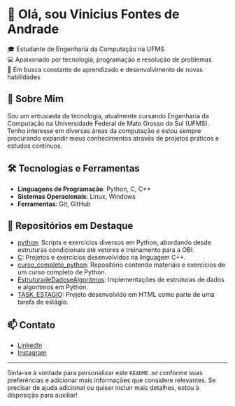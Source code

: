 

# 👋 Olá, sou Vinicius Fontes de Andrade

🎓 Estudante de Engenharia da Computação na UFMS  
💻 Apaixonado por tecnologia, programação e resolução de problemas  
🚀 Em busca constante de aprendizado e desenvolvimento de novas habilidades

## 🧠 Sobre Mim

Sou um entusiasta da tecnologia, atualmente cursando Engenharia da Computação na Universidade Federal de Mato Grosso do Sul (UFMS). Tenho interesse em diversas áreas da computação e estou sempre procurando expandir meus conhecimentos através de projetos práticos e estudos contínuos.

## 🛠️ Tecnologias e Ferramentas

- **Linguagens de Programação**: Python, C, C++
- **Sistemas Operacionais**: Linux, Windows
- **Ferramentas**: Git, GitHub

## 📂 Repositórios em Destaque

- [python](https://github.com/ViniciusFontess/python): Scripts e exercícios diversos em Python, abordando desde estruturas condicionais até vetores e treinamento para a OBI.
- [C](https://github.com/ViniciusFontess/C): Projetos e exercícios desenvolvidos na linguagem C++.
- [curso_completo_python](https://github.com/ViniciusFontess/curso_completo_python): Repositório contendo materiais e exercícios de um curso completo de Python.
- [EstruturadeDadoseAlgoritmos](https://github.com/ViniciusFontess/EstruturadeDadoseAlgoritmos): Implementações de estruturas de dados e algoritmos em Python.
- [TASK_ESTAGIO](https://github.com/ViniciusFontess/TASK_ESTAGIO): Projeto desenvolvido em HTML como parte de uma tarefa de estágio.

## 📫 Contato

- [LinkedIn](https://www.linkedin.com/in/vinícius-fontes)
- [Instagram](https://www.instagram.com/vinifnts)

---

Sinta-se à vontade para personalizar este `README.md` conforme suas preferências e adicionar mais informações que considere relevantes. Se precisar de ajuda adicional ou quiser incluir mais detalhes, estou à disposição para auxiliar! 

